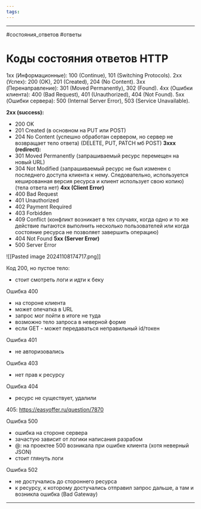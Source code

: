 ```yaml
---
tags:
---
```


---
#состояния_ответов #ответы
# Коды состояния ответов HTTP

1xx (Информационные): 100 (Continue), 101 (Switching Protocols).
2xx (Успех): 200 (OK), 201 (Created), 204 (No Content).
3xx (Перенаправление): 301 (Moved Permanently), 302 (Found).
4xx (Ошибки клиента): 400 (Bad Request), 401 (Unauthorized), 404 (Not Found).
5xx (Ошибки сервера): 500 (Internal Server Error), 503 (Service Unavailable).


**2xx (success):**
- 200 OK
- 201 Created (в основном на PUT или POST)
- 204 No Content (успешно обработан сервером, но сервер не возвращает тело ответа) (DELETE, PUT, PATCH мб POST)
**3xxx (redirect):**
- 301 Moved Permanently (запрашиваемый ресурс перемещен на новый URL)
- 304 Not Modified (запрашиваемый ресурс не был изменен с последнего доступа клиента к нему. Следовательно, используется кешированная версия ресурса и клиент использует свою копию) (тела ответа нет)
**4xx (Client Error)**
- 400 Bad Request
- 401 Unauthorized
- 402 Payment Required
- 403 Forbidden
- 409 Conflict (конфликт возникает в тех случаях, когда одно и то же действие пытаются выполнить несколько пользователей или когда состояние ресурса не позволяет завершить операцию)
- 404 Not Found 
**5xx (Server Error)**
- 500 Server Error

![[Pasted image 20241108174717.png]]

Код 200, но пустое тело:
- стоит смотреть логи и идти к беку

Ошибка 400
- на стороне клиента
- может опечатка в URL
- запрос мог пойти в итоге не туда
- возможно тело запроса в неверной форме
- если GET - может передаваться неправильный id/токен

Ошибка 401
- не авторизовались

Ошибка 403
- нет прав к ресурсу

Ошибка 404
- ресурс не существует, удалили

405: https://easyoffer.ru/question/7870

Ошибка 500
- ошибка на стороне сервера
- зачастую зависит от логики написания разрабом
- @: на проектее 500 возникала при ошибке клиента (хотя неверный JSON)
- стоит глянуть логи

Ошибка 502
- не достучались до стороннего ресурса 
- к ресурсу, к которому достучались отправил запрос дальше, а там и возникла ошибка (Bad Gateway)

---

